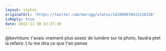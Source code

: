 ```yaml
---
layout: status
originalUrl: 'https://twitter.com/marcgg/status/142006870415118336'
isReply: true
date: 2011-11-30 22:27:30
---
```


@kevintunc t'avais vraiment plus assez de lumière sur ta photo, faudra ptet la refaire :\ tu me dira ce que t'en pense
